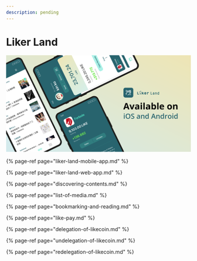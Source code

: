 ```yaml
---
description: pending
---
```


# Liker Land

![](../../.gitbook/assets/likecoin_ad72_appstore_og_ios_android.png)

{% page-ref page="liker-land-mobile-app.md" %}

{% page-ref page="liker-land-web-app.md" %}

{% page-ref page="discovering-contents.md" %}

{% page-ref page="list-of-media.md" %}

{% page-ref page="bookmarking-and-reading.md" %}

{% page-ref page="like-pay.md" %}

{% page-ref page="delegation-of-likecoin.md" %}

{% page-ref page="undelegation-of-likecoin.md" %}

{% page-ref page="redelegation-of-likecoin.md" %}

